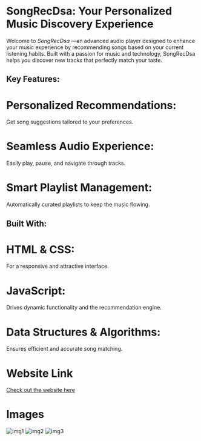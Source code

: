 # SongRecDsa: Your Personalized Music Discovery Experience
Welcome to *SongRecDsa* —an advanced audio player designed to enhance your music experience by recommending songs based on your current listening habits. Built with a passion for music and technology, SongRecDsa helps you discover new tracks that perfectly match your taste.
## Key Features:
# Personalized Recommendations: 
Get song suggestions tailored to your preferences.
# Seamless Audio Experience: 
Easily play, pause, and navigate through tracks.
# Smart Playlist Management:
Automatically curated playlists to keep the music flowing.
## Built With:
# HTML & CSS: 
For a responsive and attractive interface.<br>
# JavaScript: 
Drives dynamic functionality and the recommendation engine.
# Data Structures & Algorithms:
Ensures efficient and accurate song matching.
# Website Link
[Check out the website here](https://yashhatwargit.github.io/SongRecDsa/)
# Images
![img1](https://github.com/user-attachments/assets/e13b794f-a657-4d30-b896-aad1f8b51c53)
![img2](https://github.com/user-attachments/assets/60bb2136-ae3a-4cac-b51c-ddff5efe0b19)
![img3](https://github.com/user-attachments/assets/1acc452f-fb41-4d70-a962-61814c7cd200)
